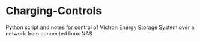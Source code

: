 # Charging-Controls
Python script and notes for control of Victron Energy Storage System over a network from connected linux NAS
